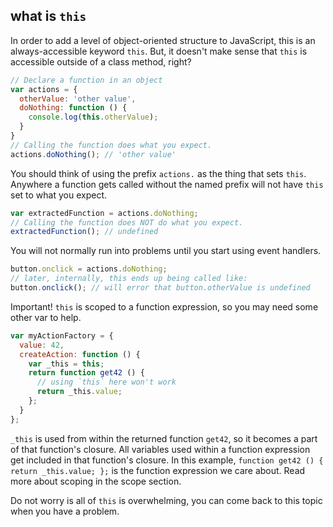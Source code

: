 ## what is `this`

In order to add a level of object-oriented structure to JavaScript, this is an always-accessible keyword `this`. But, it doesn't make sense that `this` is accessible outside of a class method, right?

```js
// Declare a function in an object
var actions = {
  otherValue: 'other value',
  doNothing: function () {
    console.log(this.otherValue);
  }
}
// Calling the function does what you expect.
actions.doNothing(); // 'other value'
```

You should think of using the prefix `actions.` as the thing that sets `this`. Anywhere a function gets called without the named prefix will not have `this` set to what you expect.

```js
var extractedFunction = actions.doNothing;
// Calling the function does NOT do what you expect.
extractedFunction(); // undefined
```

You will not normally run into problems until you start using event handlers.

```js
button.onclick = actions.doNothing;
// later, internally, this ends up being called like:
button.onclick(); // will error that button.otherValue is undefined
```

Important! `this` is scoped to a function expression, so you may need some other var to help.

```js
var myActionFactory = {
  value: 42,
  createAction: function () {
    var _this = this;
    return function get42 () {
      // using `this` here won't work
      return _this.value;
    };
  }
};
```

`_this` is used from within the returned function `get42`, so it becomes a part of that function's closure. All variables used within a function expression get included in that function's closure. In this example, `function get42 () { return _this.value; };` is the function expression we care about. Read more about scoping in the scope section.

Do not worry is all of `this` is overwhelming, you can come back to this topic when you have a problem.
